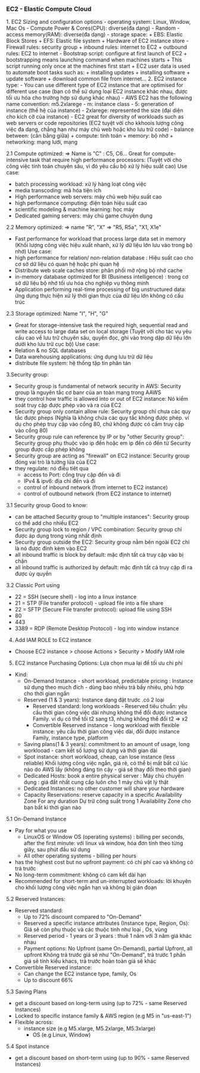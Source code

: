 <h3>EC2 - Elastic Compute Cloud</h3>
1. EC2 Sizing and configuration options
- operating system: Linux, Window, Mac Os
- Compute Power & Cores(CPU): diverse(đa dạng)
- Random -access memory(RAM): diverse(đa dạng)
- storage space:
    + EBS: Elastic Block Stores
    + EFS: Elastic file system
    + Hardware of EC2 instance store
- Firewall rules: security group
  + inbound rules: internet to EC2 
  + outbound rules: EC2 to internet
- Bootstrap script: configure at first launch of EC2
  + bootstrapping means launching command when machines starts
  + This script running only once at the machines first start
  + EC2 user data is used to automate boot tasks such as:
    + installing updates
    + installing software
    + update software
    + download common file from internet...
2. EC2 instance type:
- You can use different type of EC2 instance that are optimised for different use case
  (bạn có thể sử dụng loại EC2 instance khác nhau, được tối ưu hóa cho trường hợp sử dụng khác nhau)
- AWS EC2 has the following name convention:
  m5.2xlarege
  - m: instance class
  - 5: generation of instance (thế hệ của instance)
  - 2xlarege: represented the size (đại diện cho kích cỡ của instance)
- EC2 great for diversity of workloads such as web servers or code repositories
  (EC2 tuyệt vời cho kkhoois lượng công việc đa dạng, chẳng hạn như máy chủ web hoặc kho lưu trữ code)
- balance between: (cân bằng giữa)
  + compute: tính toán
  + memory: bộ nhớ
  + networking:  mạng lưới, mạng


  2.1 Compute optimized: => Name is "C" : C5, C6...
  Great for compute-intensive task that require high performance processors:
    (Tuyệt vời cho công việc tính toán chuyên sâu, vì đó yêu cầu bộ xử lý hiệu suất cao)
  Use case: 
  + batch processing workload: xử lý hàng loạt công việc
  + media transcoding: mã hóa tiện ích
  + High performance web servers: máy chủ web hiệu suất cao
  + high performance computing: điện toán hiệu suất cao
  + scientific modeling & machine learning: học máy
  + Dedicated gaming servers: máy chủ game chuyên dụng


  2.2 Memory optimized: => name "R", "X" => "R5, R5a", "X1, X1e"
  + Fast performance for workload that process large data set in memory
    (Khối lượng công việc hiệu xuất nhanh, xử lý dữ liệu lớn lưu vào trong bộ nhớ)
  Use case:
  + high performance for relation/ non-relation database : Hiệu suất cao cho cơ sở dữ liệu có quan hệ hoặc phi quan hệ
  + Distribute web scale caches store: phân phối mở rộng bộ nhớ cache
  + in-memory database optimized for BI (Business intelligence) : trong cơ sở dữ liệu bộ nhớ tối ưu hóa cho nghiệp vụ thông minh
  + Application performing real-time processing of big unstructured data: ứng dụng thực hiện xử lý thời gian thực của dữ liệu lớn không có cấu trúc 
  
  2.3 Storage optimized: Name "I", "H", "G"
  + Great for storage-intensive task the required high, sequential read and write access to large data set on local storage
    (Tuyệt vời cho tác vụ yêu cầu cao về lưu trữ chuyên sâu, quyền đọc, ghi vào trong dập dữ liệu lớn dưới kho lưu trữ cục bộ)
  Use case:
  + Relation & no SQL databases
  + Data warehousing applications: ứng dụng lưu trữ dữ liệu
  + distribute file system: hệ thống tập tin phân tán


3.Security group:
 - Security group is fundamental of network security in AWS: Security group là nguyên tắc cơ banr của an toàn mạng trong AAWS 
 - they control how traffic is allowed into or out of EC2 instance: Nó kiểm soát truy cập được phép vào và ra của EC2
 - Security group only contain allow rule: Security group chỉ chưa các quy tắc được pheps 
  (Nghĩa là không chứa các quy tắc không được phép. ví dụ cho phép truy cập vào cổng 80, chứ không được có cấm truy cập vào cổng 80)
 - Security group rule can reference by IP or by "other Security group":
  Security group phụ thuộc vào ip đến hoặc em ip đến có đến từ  Security group được cấp phép không
 - Security group are acting as "firewall" on EC2 instance: Security group đóng vai trò là tường lửa của EC2
 - they regulate: nó điều tiêt qua
   + access to Port: cổng truy cập đến và đi
   + IPv4 & ipv6: địa chỉ đến và đi
   + control of inbound network (from internet to EC2 instance) 
   + control of outbound network (from EC2 instance to internet)

 3.1 Security group Good to know:
   + can be attached Security group to "multiple instances": Security group có thể add cho nhiều EC2
   + Security group lock to region / VPC combination: Security group chỉ được áp dụng trong vùng nhất định
   + Security group outside the EC2: Security group nằm bên ngoài EC2 chỉ là nó được đính kèm vào EC2
   + all inbound traffic is block by default: mặc định tất cả truy cập vào bị chặn
   + all inbound traffic is authorized by default: mặc định tất cả truy cập đi ra được ủy quyền
 
 3.2 Classic Port using
  + 22 = SSH (secure shell) - log into a linux instance
  + 21 = STP (File transfer protocol) - upload file into a file share
  + 22 = SFTP (Secure File transfer protocol): upload file using SSH
  + 80
  + 443
  + 3389 = RDP (Remote Desktop Protocol) - log into window instance


4. Add IAM ROLE to EC2 instance
- Choose EC2 instance > choose Actions > Security > Modify IAM role


5. EC2 instance Purchasing Options: Lựa chọn mua lại để tối ưu chi phí

- Kind:
  + On-Demand Instance - short workload, predictable pricing : Instance sử dụng theo much đích - dùng bao nhiêu trả bấy nhiêu, phù hợp cho thời gian ngắn
  + Reserved (1 & 3 years): Instance dạng đặt trước .có 2 loại
      + Reserved standard: long workloads - Reserved tiêu chuẩn: yêu cầu thời gian công việc dài nhưng không thể đổi được instance Family.
        ví dụ có thể tối t2 sang t3, nhưng không thể đổi t2 => x2 
      + Convertible Reserved instance - long workload with flexible instance: yêu cầu thời gian công việc dài, đổi được instance Family, instance type, platform
  + Saving plans(1 & 3 years): commitment to an amount of usage, long worklooad - cam kết số lượng sử dụng và thời gian dài
  + Spot instance: short workload, cheap, can lose instance (less reliable) 
   Khối lượng công việc ngắn, giá rẻ, có thể bị mất bất cứ lúc nào do AWS lấy (không đáng tin cậy - giá sẽ thay đổi theo thời gian)
  + Dedicated Hosts: book a entire physical server : Máy chủ chuyên dụng : giá đắt nhất cung cấp luôn cho 1 máy chủ vật lý thật
  + Dedicated Instances: no other customer will share your hardware 
  + Capacity Reservations: reserve capacity in a specific Availability Zone For any duration 
    Dự trữ công suất trong 1 Availability Zone cho bạn bất kì thời gian nào

5.1 On-Demand Instance
 + Pay for what you use
   + LinuxOS or Window OS (operating systems) : billing per seconds, after the first minute: với linux và window, hóa đơn tính theo từng giây, sau phút đầu sử dụng
   + All other operating systems - billing per hours
 + has the highest cost but no upfront payment: có chi phí cao và không có trả trước
 + No long-term commitment: không có cam kết dài hạn
 + Recommended for short-term and un-interrupted workloads: lời khuyên cho khối lượng công việc ngắn hạn và không bị gián đoạn

5.2 Reserved Instances:
+ Reserved standard:
  + Up to 72% discount compared to "On-Demand" 
  + Reserved a specific instance attributes (Instance type, Region, Os): Giá sẽ còn phụ thuộc và các thuộc tính như loại , Os, vùng
  + Reserved period - 1 years or 3 years : thuê 1 năm với 3 năm giá khác nhau
  + Payment options: No Upfront (same On-Demand), partial Upfront, all upfront
    Không trả trước giá sẽ như "On-Demand", trả trước 1 phần giá sẽ tính kiểu khacs, trả trước hoàn toàn giá sẽ khác
+ Convertible Reserved instance:
  + Can change the EC2 instance type, family, Os
  + Up to discount 66%

5.3 Saving Plans
+ get a discount based on long-term using (up to 72% - same Reserved Instances)
+ Locked to specific instance family & AWS region (e.g M5 in "us-east-1")
+ Flexible across:
  + instance size (e.g M5.xlarge, M5.2xlarge, M5.3xlarge)
    + OS (e.g Linux, Window)

5.4 Spot instance
+ get a discount based on short-term using (up to 90% - same Reserved Instances)